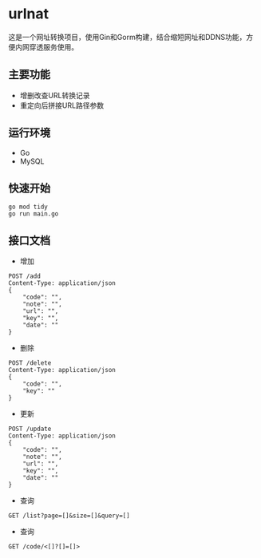 # urlnat

这是一个网址转换项目，使用Gin和Gorm构建，结合缩短网址和DDNS功能，方便内网穿透服务使用。

## 主要功能

- 增删改查URL转换记录
- 重定向后拼接URL路径参数

## 运行环境

- Go
- MySQL

## 快速开始

```
go mod tidy
go run main.go
```

## 接口文档

- 增加

```
POST /add
Content-Type: application/json
{
    "code": "",
    "note": "",
    "url": "",
    "key": "",
    "date": ""
}
```

- 删除

```
POST /delete
Content-Type: application/json
{
    "code": "",
    "key": ""
}
```

- 更新

```
POST /update
Content-Type: application/json
{
    "code": "",
    "note": "",
    "url": "",
    "key": "",
    "date": ""
}
```

- 查询

```
GET /list?page=[]&size=[]&query=[]
```

- 查询

```
GET /code/<[]?[]=[]>
```
